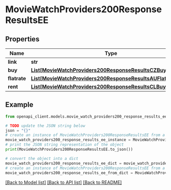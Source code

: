 # MovieWatchProviders200ResponseResultsEE


## Properties

Name | Type | Description | Notes
------------ | ------------- | ------------- | -------------
**link** | **str** |  | [optional] 
**buy** | [**List[MovieWatchProviders200ResponseResultsCZBuyInner]**](MovieWatchProviders200ResponseResultsCZBuyInner.md) |  | [optional] 
**flatrate** | [**List[MovieWatchProviders200ResponseResultsAUFlatrateInner]**](MovieWatchProviders200ResponseResultsAUFlatrateInner.md) |  | [optional] 
**rent** | [**List[MovieWatchProviders200ResponseResultsCLBuyInner]**](MovieWatchProviders200ResponseResultsCLBuyInner.md) |  | [optional] 

## Example

```python
from openapi_client.models.movie_watch_providers200_response_results_ee import MovieWatchProviders200ResponseResultsEE

# TODO update the JSON string below
json = "{}"
# create an instance of MovieWatchProviders200ResponseResultsEE from a JSON string
movie_watch_providers200_response_results_ee_instance = MovieWatchProviders200ResponseResultsEE.from_json(json)
# print the JSON string representation of the object
print(MovieWatchProviders200ResponseResultsEE.to_json())

# convert the object into a dict
movie_watch_providers200_response_results_ee_dict = movie_watch_providers200_response_results_ee_instance.to_dict()
# create an instance of MovieWatchProviders200ResponseResultsEE from a dict
movie_watch_providers200_response_results_ee_from_dict = MovieWatchProviders200ResponseResultsEE.from_dict(movie_watch_providers200_response_results_ee_dict)
```
[[Back to Model list]](../README.md#documentation-for-models) [[Back to API list]](../README.md#documentation-for-api-endpoints) [[Back to README]](../README.md)


